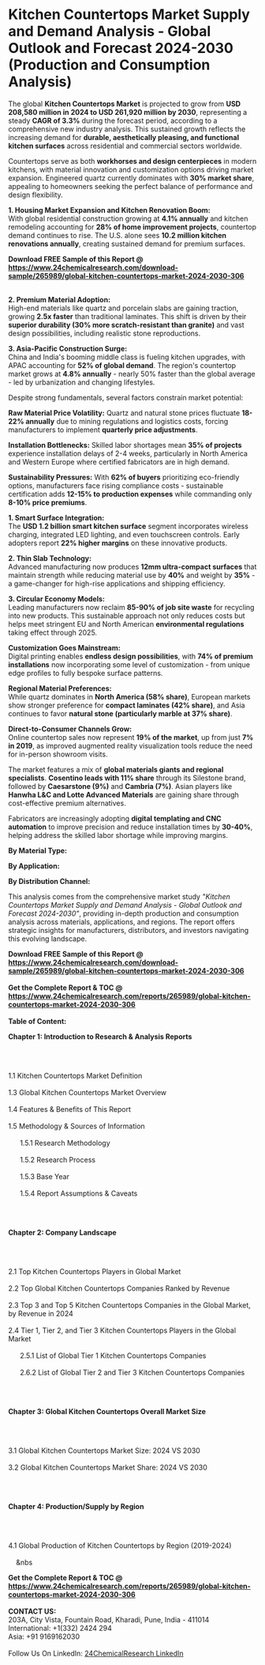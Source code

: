 <h1>Kitchen Countertops Market Supply and Demand Analysis - Global Outlook and Forecast 2024-2030 (Production and Consumption Analysis)</h1><p>The global <strong>Kitchen Countertops Market</strong> is projected to grow from <strong>USD 208,580 million in 2024 to USD 261,920 million by 2030</strong>, representing a steady <strong>CAGR of 3.3%</strong> during the forecast period, according to a comprehensive new industry analysis. This sustained growth reflects the increasing demand for <strong>durable, aesthetically pleasing, and functional kitchen surfaces</strong> across residential and commercial sectors worldwide.</p><p>Countertops serve as both <strong>workhorses and design centerpieces</strong> in modern kitchens, with material innovation and customization options driving market expansion. Engineered quartz currently dominates with <strong>30% market share</strong>, appealing to homeowners seeking the perfect balance of performance and design flexibility.</p><p><strong>1. Housing Market Expansion and Kitchen Renovation Boom:</strong><br>
With global residential construction growing at <strong>4.1% annually</strong> and kitchen remodeling accounting for <strong>28% of home improvement projects</strong>, countertop demand continues to rise. The U.S. alone sees <strong>10.2 million kitchen renovations annually</strong>, creating sustained demand for premium surfaces.</p><div><b>Download FREE Sample of this Report @ 
            <a href="https://www.24chemicalresearch.com/download-sample/265989/global-kitchen-countertops-market-2024-2030-306">
            https://www.24chemicalresearch.com/download-sample/265989/global-kitchen-countertops-market-2024-2030-306</a></b></div><br><p><strong>2. Premium Material Adoption:</strong><br>
High-end materials like quartz and porcelain slabs are gaining traction, growing <strong>2.5x faster</strong> than traditional laminates. This shift is driven by their <strong>superior durability (30% more scratch-resistant than granite)</strong> and vast design possibilities, including realistic stone reproductions.</p><p><strong>3. Asia-Pacific Construction Surge:</strong><br>
China and India's booming middle class is fueling kitchen upgrades, with APAC accounting for <strong>52% of global demand</strong>. The region's countertop market grows at <strong>4.8% annually</strong> - nearly 50% faster than the global average - led by urbanization and changing lifestyles.</p><p>Despite strong fundamentals, several factors constrain market potential:</p><p><strong>Raw Material Price Volatility:</strong> Quartz and natural stone prices fluctuate <strong>18-22% annually</strong> due to mining regulations and logistics costs, forcing manufacturers to implement <strong>quarterly price adjustments</strong>.</p><p><strong>Installation Bottlenecks:</strong> Skilled labor shortages mean <strong>35% of projects</strong> experience installation delays of 2-4 weeks, particularly in North America and Western Europe where certified fabricators are in high demand.</p><p><strong>Sustainability Pressures:</strong> With <strong>62% of buyers</strong> prioritizing eco-friendly options, manufacturers face rising compliance costs - sustainable certification adds <strong>12-15% to production expenses</strong> while commanding only <strong>8-10% price premiums</strong>.</p><p><strong>1. Smart Surface Integration:</strong><br>
The <strong>USD 1.2 billion smart kitchen surface</strong> segment incorporates wireless charging, integrated LED lighting, and even touchscreen controls. Early adopters report <strong>22% higher margins</strong> on these innovative products.</p><p><strong>2. Thin Slab Technology:</strong><br>
Advanced manufacturing now produces <strong>12mm ultra-compact surfaces</strong> that maintain strength while reducing material use by <strong>40%</strong> and weight by <strong>35%</strong> - a game-changer for high-rise applications and shipping efficiency.</p><p><strong>3. Circular Economy Models:</strong><br>
Leading manufacturers now reclaim <strong>85-90% of job site waste</strong> for recycling into new products. This sustainable approach not only reduces costs but helps meet stringent EU and North American <strong>environmental regulations</strong> taking effect through 2025.</p><p><strong>Customization Goes Mainstream:</strong><br>
	Digital printing enables <strong>endless design possibilities</strong>, with <strong>74% of premium installations</strong> now incorporating some level of customization - from unique edge profiles to fully bespoke surface patterns.</p><p><strong>Regional Material Preferences:</strong><br>
	While quartz dominates in <strong>North America (58% share)</strong>, European markets show stronger preference for <strong>compact laminates (42% share)</strong>, and Asia continues to favor <strong>natural stone (particularly marble at 37% share)</strong>.</p><p><strong>Direct-to-Consumer Channels Grow:</strong><br>
	Online countertop sales now represent <strong>19% of the market</strong>, up from just <strong>7% in 2019</strong>, as improved augmented reality visualization tools reduce the need for in-person showroom visits.</p><p>The market features a mix of <strong>global materials giants and regional specialists</strong>. <strong>Cosentino leads with 11% share</strong> through its Silestone brand, followed by <strong>Caesarstone (9%)</strong> and <strong>Cambria (7%)</strong>. Asian players like <strong>Hanwha L&amp;C and Lotte Advanced Materials</strong> are gaining share through cost-effective premium alternatives.</p><p>Fabricators are increasingly adopting <strong>digital templating and CNC automation</strong> to improve precision and reduce installation times by <strong>30-40%</strong>, helping address the skilled labor shortage while improving margins.</p><p><strong>By Material Type:</strong></p><p><strong>By Application:</strong></p><p><strong>By Distribution Channel:</strong></p><p>This analysis comes from the comprehensive market study <em>"Kitchen Countertops Market Supply and Demand Analysis - Global Outlook and Forecast 2024-2030"</em>, providing in-depth production and consumption analysis across materials, applications, and regions. The report offers strategic insights for manufacturers, distributors, and investors navigating this evolving landscape.</p><div><b>Download FREE Sample of this Report @ 
            <a href="https://www.24chemicalresearch.com/download-sample/265989/global-kitchen-countertops-market-2024-2030-306">
            https://www.24chemicalresearch.com/download-sample/265989/global-kitchen-countertops-market-2024-2030-306</a></b></div><br><div><b>Get the Complete Report & TOC @ 
            <a href="https://www.24chemicalresearch.com/reports/265989/global-kitchen-countertops-market-2024-2030-306">
            https://www.24chemicalresearch.com/reports/265989/global-kitchen-countertops-market-2024-2030-306</a></b></div><br>
            <b>Table of Content:</b><p><p><strong>Chapter 1: Introduction to Research &amp; Analysis Reports</strong></p><br />
<br />
<p>1.1 Kitchen Countertops  Market Definition<br /><br />
1.3 Global Kitchen Countertops  Market Overview<br /><br />
1.4 Features &amp; Benefits of This Report<br /><br />
1.5 Methodology &amp; Sources of Information<br /><br />
&nbsp;&nbsp;&nbsp;&nbsp;&nbsp; 1.5.1 Research Methodology<br /><br />
&nbsp;&nbsp;&nbsp;&nbsp;&nbsp; 1.5.2 Research Process<br /><br />
&nbsp;&nbsp;&nbsp;&nbsp;&nbsp; 1.5.3 Base Year<br /><br />
&nbsp;&nbsp;&nbsp;&nbsp;&nbsp; 1.5.4 Report Assumptions &amp; Caveats</p><br />
<br />
<p><strong>Chapter 2: Company Landscape</strong></p><br />
<br />
<p>2.1 Top Kitchen Countertops  Players in Global Market<br /><br />
2.2 Top Global Kitchen Countertops  Companies Ranked by Revenue<br /><br />
2.3 Top 3 and Top 5 Kitchen Countertops  Companies in the Global Market, by Revenue in 2024<br /><br />
2.4 Tier 1, Tier 2, and Tier 3 Kitchen Countertops  Players in the Global Market<br /><br />
&nbsp;&nbsp;&nbsp;&nbsp;&nbsp; 2.5.1 List of Global Tier 1 Kitchen Countertops  Companies<br /><br />
&nbsp;&nbsp;&nbsp;&nbsp;&nbsp; 2.6.2 List of Global Tier 2 and Tier 3 Kitchen Countertops  Companies</p><br />
<br />
<p><strong>Chapter 3: Global Kitchen Countertops  Overall Market Size</strong></p><br />
<br />
<p>3.1 Global Kitchen Countertops  Market Size: 2024 VS 2030<br /><br />
3.2 Global Kitchen Countertops  Market Share: 2024 VS 2030</p><br />
<br />
<p><strong>Chapter 4: Production/Supply by Region</strong></p><br />
<br />
<p>4.1 Global Production of Kitchen Countertops  by Region (2019-2024)<br /><br />
&nbsp;&nbsp;&nbsp;&nbsp;&nbs</p><div><b>Get the Complete Report & TOC @ 
            <a href="https://www.24chemicalresearch.com/reports/265989/global-kitchen-countertops-market-2024-2030-306">
            https://www.24chemicalresearch.com/reports/265989/global-kitchen-countertops-market-2024-2030-306</a></b></div><br><b>CONTACT US:</b><br>
            203A, City Vista, Fountain Road, Kharadi, Pune, India - 411014<br>
            International: +1(332) 2424 294<br>
            Asia: +91 9169162030 <br><br>
            Follow Us On LinkedIn: <a href="https://www.linkedin.com/company/24chemicalresearch/">24ChemicalResearch LinkedIn</a>
